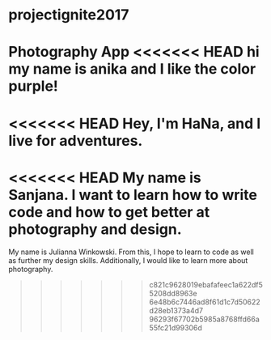 # projectignite2017
Photography App
<<<<<<< HEAD
hi my name is anika and I like the color purple!
=======

<<<<<<< HEAD
Hey, I'm HaNa, and I live for adventures.
=======
<<<<<<< HEAD
My name is Sanjana. I want to learn how to write code and how to get better at photography and design.
=======
My name is Julianna Winkowski. From this, I hope to learn to code as well as further my design skills. Additionally, I would like to learn more about photography. 
>>>>>>> c821c9628019ebafafeec1a622df55208dd8963e
>>>>>>> 6e48b6c7446ad8f61d1c7d50622d28eb1373a4d7
>>>>>>> 96293f67702b5985a8768ffd66a55fc21d99306d
